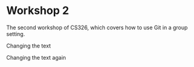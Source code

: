 # Workshop 2

The second workshop of CS326, which covers how to use Git in a group setting.

Changing the text

Changing the text again
